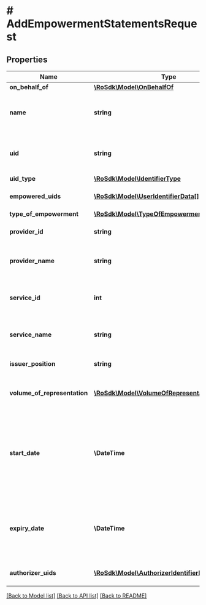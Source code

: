# # AddEmpowermentStatementsRequest

## Properties

Name | Type | Description | Notes
------------ | ------------- | ------------- | -------------
**on_behalf_of** | [**\RoSdk\Model\OnBehalfOf**](OnBehalfOf.md) |  | [optional]
**name** | **string** | Name of legal entity. When OnBehalfOf.Individual this is taken from the token. | [optional]
**uid** | **string** | Uid of legal entity. When OnBehalfOf.Individual this is taken from the token. | [optional]
**uid_type** | [**\RoSdk\Model\IdentifierType**](IdentifierType.md) |  | [optional]
**empowered_uids** | [**\RoSdk\Model\UserIdentifierData[]**](UserIdentifierData.md) | List of EGNs or LNCHs of empowered people | [optional]
**type_of_empowerment** | [**\RoSdk\Model\TypeOfEmpowerment**](TypeOfEmpowerment.md) |  | [optional]
**provider_id** | **string** | Representation of provider - extended reference | [optional]
**provider_name** | **string** | Provider name, collected and stored in the moment of execution | [optional]
**service_id** | **int** | Numeric representation of service, depends on selected provider - extended reference | [optional]
**service_name** | **string** | Service Name, collected and stored in the moment of execution | [optional]
**issuer_position** | **string** | Name of the position the issuer has in the legal entity | [optional]
**volume_of_representation** | [**\RoSdk\Model\VolumeOfRepresentationRequest[]**](VolumeOfRepresentationRequest.md) | List of all selected actions, that can be performed over selected service | [optional]
**start_date** | **\DateTime** | UTC. On this date, once verified and signed, the empowerment can be considered active.  If not provided, the empowerment will become immediately active after signing.  Default: DateTime.UtcNow | [optional]
**expiry_date** | **\DateTime** | UTC. Empowerment statement will be active before this moment. Must be at least 1 hour after current time.  Endless empowerment if this date is null | [optional]
**authorizer_uids** | [**\RoSdk\Model\AuthorizerIdentifierData[]**](AuthorizerIdentifierData.md) | List of EGNs or LNCHs of Authorizer people | [optional]

[[Back to Model list]](../../README.md#models) [[Back to API list]](../../README.md#endpoints) [[Back to README]](../../README.md)
